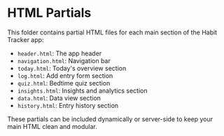 # HTML Partials

This folder contains partial HTML files for each main section of the Habit Tracker app:

- `header.html`: The app header
- `navigation.html`: Navigation bar
- `today.html`: Today's overview section
- `log.html`: Add entry form section
- `quiz.html`: Bedtime quiz section
- `insights.html`: Insights and analytics section
- `data.html`: Data view section
- `history.html`: Entry history section

These partials can be included dynamically or server-side to keep your main HTML clean and modular.
